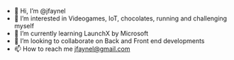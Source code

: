 - 👋 Hi, I’m @jfaynel
- 👀 I’m interested in Videogames, IoT, chocolates, running and challenging myself
- 🌱 I’m currently learning LaunchX by Microsoft
- 💞️ I’m looking to collaborate on Back and Front end developments
- 📫 How to reach me jfaynel@gmail.com

<!---
jfaynel/jfaynel is a ✨ special ✨ repository because its `README.md` (this file) appears on your GitHub profile.
You can click the Preview link to take a look at your changes.
--->
